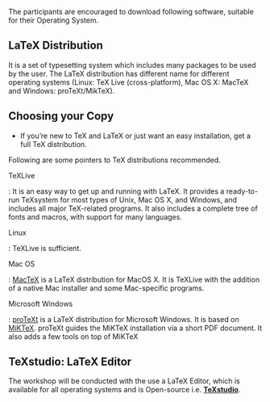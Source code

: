 The participants are encouraged to download following software, suitable for their Operating System.

LaTeX Distribution
------------------

It is a set of  typesetting system which includes many packages to be used by the user. The LaTeX distribution has different name for different operating systems (Linux: TeX Live (cross-platform), Mac OS X: MacTeX and Windows: proTeXt/MikTeX).

Choosing your Copy
------------------

- If you’re new to TeX and LaTeX or just want an easy installation, get a full TeX distribution.

Following are some pointers to TeX distributions recommended.

TeXLive

: It is an easy way to get up and running with LaTeX. It provides a ready-to-run TeXsystem for most types of Unix, Mac OS X, and Windows, and includes all major TeX-related programs. It also includes a complete tree of fonts and macros, with support for many
languages.

Linux

: TeXLive is sufficient.

Mac OS

: [MacTeX](http://www.tug.org/mactex/) is a LaTeX distribution for MacOS X. It is TeXLive with the addition of a native Mac installer and some Mac-specific programs.

Microsoft Windows

: [proTeXt](http://www.tug.org/protext/) is a LaTeX distribution for Microsoft Windows. It is based on [MiKTeX](http://www.miktex.org/). proTeXt guides the MiKTeX installation via a short PDF document. It also adds a few tools on top of MiKTeX

TeXstudio: LaTeX Editor 
-------------------------------

The workshop will be conducted with the use a LaTeX Editor, which is available for all operating systems and is Open-source i.e. [**TeXstudio**](http://www.texstudio.org/).

